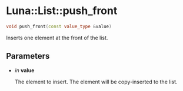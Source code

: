 # Luna::List::push_front

```c++
void push_front(const value_type &value)
```

Inserts one element at the front of the list. 



## Parameters
* *in* **value**

    The element to insert. The element will be copy-inserted to the list. 

